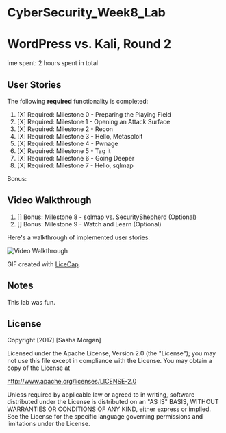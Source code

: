 # CyberSecurity_Week8_Lab
# WordPress vs. Kali, Round 2

ime spent: 2 hours spent in total 

## User Stories


The following **required** functionality is completed:

1. [X]  Required: Milestone 0 - Preparing the Playing Field
1. [X]  Required: Milestone 1 - Opening an Attack Surface
1. [X]  Required: Milestone 2 - Recon
1. [X]  Required: Milestone 3 - Hello, Metasploit
1. [X]  Required: Milestone 4 - Pwnage
1. [X]  Required: Milestone 5 - Tag it
1. [X]  Required: Milestone 6 - Going Deeper
1. [X]  Required: Milestone 7 - Hello, sqlmap

Bonus:


## Video Walkthrough

1. []  Bonus: Milestone 8 - sqlmap vs. SecurityShepherd (Optional)
1. []  Bonus: Milestone 9 - Watch and Learn (Optional)

Here's a walkthrough of implemented user stories:

<img src='http://i.imgur.com/7nvNdsl.gif' title='Video Walkthrough' width='' alt='Video Walkthrough' />

GIF created with [LiceCap](http://www.cockos.com/licecap/).

## Notes
This lab was fun.

## License

Copyright [2017] [Sasha Morgan]

Licensed under the Apache License, Version 2.0 (the "License");
you may not use this file except in compliance with the License.
You may obtain a copy of the License at

http://www.apache.org/licenses/LICENSE-2.0

Unless required by applicable law or agreed to in writing, software
distributed under the License is distributed on an "AS IS" BASIS,
WITHOUT WARRANTIES OR CONDITIONS OF ANY KIND, either express or implied.
See the License for the specific language governing permissions and
limitations under the License.
